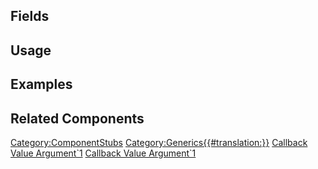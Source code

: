 <languages></languages> <translate>

## Fields

## Usage

## Examples

## Related Components

</translate>

[Category:ComponentStubs](Category:ComponentStubs "wikilink")
[Category:Generics{{#translation:}}](Category:Generics{{#translation:}} "wikilink")
[Callback Value
Argument\`1](Category:Components{{#translation:}} "wikilink") [Callback
Value
Argument\`1](Category:Components:Uncategorized{{#translation:}} "wikilink")
